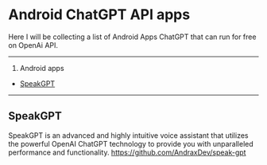 # Android ChatGPT API apps
Here I will be collecting a list of Android Apps ChatGPT that can run for free on OpenAi API.

---
1. Android apps
- [SpeakGPT](https://github.com/VelvetAcidChrist/Android-chatgpt-API-apps/README.md#speakgpt)
---

## SpeakGPT
SpeakGPT is an advanced and highly intuitive voice assistant that utilizes the powerful OpenAI ChatGPT technology to provide you with unparalleled performance and functionality.
https://github.com/AndraxDev/speak-gpt
